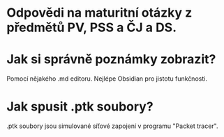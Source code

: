 # Odpovědi na maturitní otázky z předmětů PV, PSS a ČJ a DS.

# Jak si správně poznámky zobrazit?
Pomocí nějakého .md editoru. Nejlépe Obsidian pro jistotu funkčnosti.

# Jak spusit .ptk soubory?
.ptk soubory jsou simulované síťové zapojení v programu "Packet tracer".
